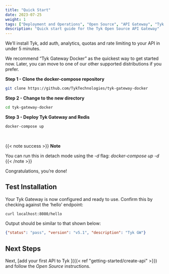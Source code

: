 ```yaml
---
title: "Quick Start"
date: 2023-07-25
weight: 1
tags: ["Deployment and Operations", "Open Source", "API Gateway", "Tyk OSS"]
description: "Quick start guide for the Tyk Open Source API Gateway"
---
```


We’ll install Tyk, add auth, analytics, quotas and rate limiting to your API in under 5 minutes.

We recommend “Tyk Gateway Docker” as the quickest way to get started now. Later, you can move to one of our other supported distributions if you prefer.

**Step 1 - Clone the docker-compose repository**
```bash
git clone https://github.com/TykTechnologies/tyk-gateway-docker
```

**Step 2 - Change to the new directory**
```bash
cd tyk-gateway-docker
```

**Step 3 - Deploy Tyk Gateway and Redis**
```bash
docker-compose up
```

<br>

{{< note success >}}
**Note**

You can run this in detach mode using the _-d_ flag: _docker-compose up -d_
{{< /note >}}

Congratulations, you’re done!


## Test Installation

Your Tyk Gateway is now configured and ready to use. Confirm this by checking against the ‘hello’ endpoint:

```bash
curl localhost:8080/hello
```

Output should be similar to that shown below:
```json
{"status": "pass", "version": "v5.1", "description": "Tyk GW"}
```

## Next Steps

Next, [add your first API to Tyk ]({{< ref "getting-started/create-api" >}}) and follow the *Open Source* instructions.